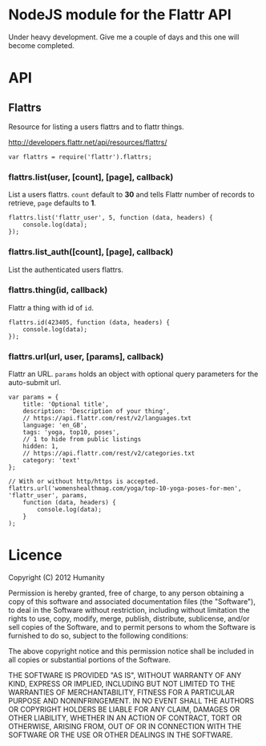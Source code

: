 NodeJS module for the Flattr API
================================

Under heavy development. Give me a couple of days and this one will become 
completed.

# API

## Flattrs

Resource for listing a users flattrs and to flattr things.

http://developers.flattr.net/api/resources/flattrs/

    var flattrs = require('flattr').flattrs;

### flattrs.list(user, [count], [page], callback)

List a users flattrs. `count` default to **30** and tells Flattr number of records
to retrieve, `page` defaults to **1**. 

    flattrs.list('flattr_user', 5, function (data, headers) {
	    console.log(data);
	});

### flattrs.list_auth([count], [page], callback)

List the authenticated users flattrs.

### flattrs.thing(id, callback)

Flattr a thing with id of `id`.

    flattrs.id(423405, function (data, headers) {
	    console.log(data);
	});
	
### flattrs.url(url, user, [params], callback)

Flattr an URL. `params` holds an object with optional query parameters for the
auto-submit url.

    var params = {
	    title: 'Optional title',
		description: 'Description of your thing',
		// https://api.flattr.com/rest/v2/languages.txt
		language: 'en_GB',
		tags: 'yoga, top10, poses',
		// 1 to hide from public listings
		hidden: 1,
		// https://api.flattr.com/rest/v2/categories.txt
		category: 'text'
	};
	
	// With or without http/https is accepted.
	flattrs.url('womenshealthmag.com/yoga/top-10-yoga-poses-for-men', 'flattr_user', params, 
	    function (data, headers) {
	        console.log(data);
	    }
    );


# Licence
Copyright (C) 2012 Humanity

Permission is hereby granted, free of charge, to any person obtaining a copy of
this software and associated documentation files (the "Software"), to deal in
the Software without restriction, including without limitation the rights to
use, copy, modify, merge, publish, distribute, sublicense, and/or sell copies
of the Software, and to permit persons to whom the Software is furnished to do
so, subject to the following conditions:

The above copyright notice and this permission notice shall be included in all
copies or substantial portions of the Software.

THE SOFTWARE IS PROVIDED "AS IS", WITHOUT WARRANTY OF ANY KIND, EXPRESS OR
IMPLIED, INCLUDING BUT NOT LIMITED TO THE WARRANTIES OF MERCHANTABILITY,
FITNESS FOR A PARTICULAR PURPOSE AND NONINFRINGEMENT. IN NO EVENT SHALL THE
AUTHORS OR COPYRIGHT HOLDERS BE LIABLE FOR ANY CLAIM, DAMAGES OR OTHER
LIABILITY, WHETHER IN AN ACTION OF CONTRACT, TORT OR OTHERWISE, ARISING FROM,
OUT OF OR IN CONNECTION WITH THE SOFTWARE OR THE USE OR OTHER DEALINGS IN THE
SOFTWARE.

